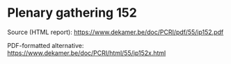 # Plenary gathering 152

Source (HTML report): https://www.dekamer.be/doc/PCRI/pdf/55/ip152.pdf

PDF-formatted alternative: https://www.dekamer.be/doc/PCRI/html/55/ip152x.html

